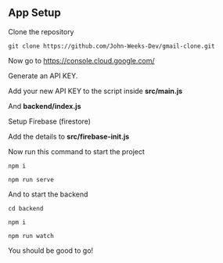 

## App Setup

Clone the repository
```
git clone https://github.com/John-Weeks-Dev/gmail-clone.git
```

Now go to https://console.cloud.google.com/

Generate an API KEY.

Add your new API KEY to the script inside **src/main.js**



And **backend/index.js**


Setup Firebase (firestore)

Add the details to **src/firebase-init.js**

Now run this command to start the project 
```
npm i

npm run serve
```

And to start the backend
```
cd backend

npm i

npm run watch
```

You should be good to go!


